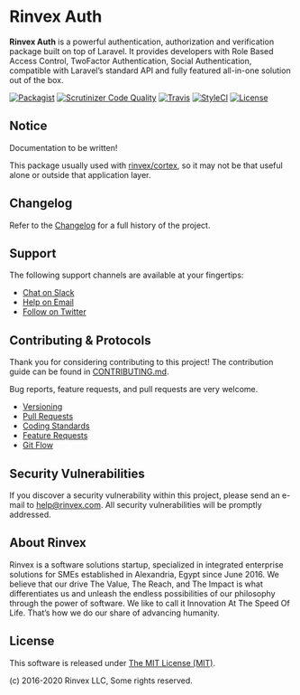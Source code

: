# Rinvex Auth

**Rinvex Auth** is a powerful authentication, authorization and verification package built on top of Laravel. It provides developers with Role Based Access Control, TwoFactor Authentication, Social Authentication, compatible with Laravel’s standard API and fully featured all-in-one solution out of the box.

[![Packagist](https://img.shields.io/packagist/v/rinvex/laravel-auth.svg?label=Packagist&style=flat-square)](https://packagist.org/packages/rinvex/laravel-auth)
[![Scrutinizer Code Quality](https://img.shields.io/scrutinizer/g/rinvex/laravel-auth.svg?label=Scrutinizer&style=flat-square)](https://scrutinizer-ci.com/g/rinvex/laravel-auth/)
[![Travis](https://img.shields.io/travis/rinvex/laravel-auth.svg?label=TravisCI&style=flat-square)](https://travis-ci.org/rinvex/laravel-auth)
[![StyleCI](https://styleci.io/repos/66008159/shield)](https://styleci.io/repos/66008159)
[![License](https://img.shields.io/packagist/l/rinvex/laravel-auth.svg?label=License&style=flat-square)](https://github.com/rinvex/laravel-auth/blob/develop/LICENSE)


## Notice

Documentation to be written!

This package usually used with [rinvex/cortex](https://github.com/rinvex/cortex), so it may not be that useful alone or outside that application layer.


## Changelog

Refer to the [Changelog](CHANGELOG.md) for a full history of the project.


## Support

The following support channels are available at your fingertips:

- [Chat on Slack](https://bit.ly/rinvex-slack)
- [Help on Email](mailto:help@rinvex.com)
- [Follow on Twitter](https://twitter.com/rinvex)


## Contributing & Protocols

Thank you for considering contributing to this project! The contribution guide can be found in [CONTRIBUTING.md](CONTRIBUTING.md).

Bug reports, feature requests, and pull requests are very welcome.

- [Versioning](CONTRIBUTING.md#versioning)
- [Pull Requests](CONTRIBUTING.md#pull-requests)
- [Coding Standards](CONTRIBUTING.md#coding-standards)
- [Feature Requests](CONTRIBUTING.md#feature-requests)
- [Git Flow](CONTRIBUTING.md#git-flow)


## Security Vulnerabilities

If you discover a security vulnerability within this project, please send an e-mail to [help@rinvex.com](help@rinvex.com). All security vulnerabilities will be promptly addressed.


## About Rinvex

Rinvex is a software solutions startup, specialized in integrated enterprise solutions for SMEs established in Alexandria, Egypt since June 2016. We believe that our drive The Value, The Reach, and The Impact is what differentiates us and unleash the endless possibilities of our philosophy through the power of software. We like to call it Innovation At The Speed Of Life. That’s how we do our share of advancing humanity.


## License

This software is released under [The MIT License (MIT)](LICENSE).

(c) 2016-2020 Rinvex LLC, Some rights reserved.
